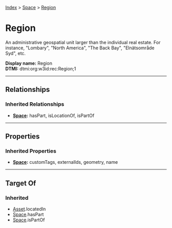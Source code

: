 [Index](../Index.md) > [Space](Space.md) > [Region](#)
# Region

An administrative geospatial unit larger than the individual real estate. For instance, "Lombary", "North America", "The Back Bay", "Elnätsområde Syd", etc.


**Display name:** Region<br />
**DTMI:** dtmi:org:w3id:rec:Region;1

---

## Relationships
### Inherited Relationships
* **[Space](Space.md):** hasPart, isLocationOf, isPartOf

---

## Properties
### Inherited Properties
* **[Space](Space.md):** customTags, externalIds, geometry, name

---

## Target Of
### Inherited
* [Asset](../Asset/Asset.md).locatedIn
* [Space](Space.md).hasPart
* [Space](Space.md).isPartOf
